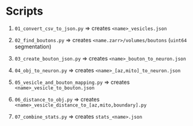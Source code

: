 Scripts
=======

1. `01_convert_csv_to_json.py`
	⇒ creates `<name>_vesicles.json`

2. `02_find_boutons.py`
	⇒ creates `<name.zarr>/volumes/boutons` (`uint64` segmentation)

3. `03_create_bouton_json.py`
	⇒ creates `<name>_bouton_to_neuron.json`

4. `04_obj_to_neuron.py`
	⇒ creates `<name>_[az,mito]_to_neuron.json`

5. `05_vesicle_and_bouton_mapping.py`
	⇒ creates `<name>_vesicle_to_bouton.json`

6. `06_distance_to_obj.py`
	⇒ creates `<name>_vesicle_distance_to_[az,mito,boundary].py`

7. `07_combine_stats.py`
	⇒ creates `stats_<name>.json`
